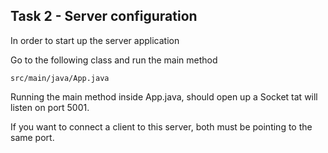 ## Task 2 - Server configuration

In order to start up the server application

Go to the following class and run the main method

``src/main/java/App.java``

Running the main method inside App.java, should open up a Socket tat will listen on port 5001.

If you want to connect a client to this server, both must be pointing to the same port.
